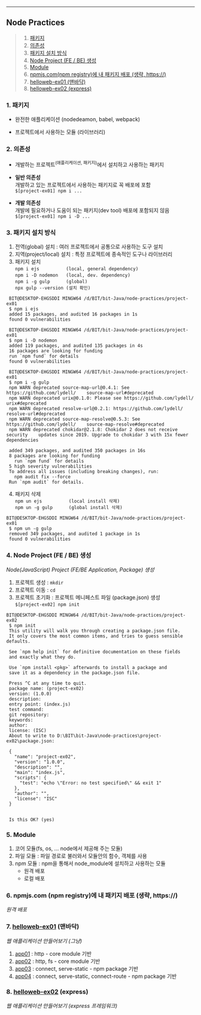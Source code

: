 ___
## Node Practices

> 1. [패키지](#1-패키지)
> 2. [의존성](#2-의존성)
> 3. [패키지 설치 방식](#3-패키지-설치-방식)
> 4. [Node Project (FE / BE) 생성](#4-node-project-fe--be-생성)
> 5. [Module](#5-module)
> 6. [npmjs.com(npm registry)에 내 패키지 배포 (생략, https://)](#6-npmjscom-npm-registry에-내-패키지-배포-생략-https)
> 7. [helloweb-ex01  (맨바닥)](#7-helloweb-ex01-맨바닥)
> 8. [helloweb-ex02  (express)](#8-helloweb-ex02-express)

### 1. 패키지
- 완전한 애플리케이션 (nodedeamon, babel, webpack)
 
- 프로젝트에서 사용하는 모듈 (라이브러리)

### 2. 의존성
- 개발하는 프로젝트<sup>(애플리케이션, 패키지)</sup>에서 설치하고 사용하는 패키지
- **일반 의존성**  
  개발하고 있는 프로젝트에서 사용하는 패키지로 꼭 배포에 포함  
  `$[project-ex01] npm i ...`

- **개발 의존성**  
  개발에 필요하거나 도움이 되는 패키지(dev tool) 배포에 포함되지 않음  
  `$[project-ex01] npm i -D ...`

### 3. 패키지 설치 방식
  1) 전역(global) 설치 : 여러 프로젝트에서 공통으로 사용하는 도구 설치
  2) 지역(project/local) 설치 : 특정 프로젝트에 종속적인 도구나 라이브러리
  3) 패키지 설치  
    `npm i ejs          (local, general dependency)`  
    `npm i -D nodemon   (local, dev. dependency)`  
    `npm i -g gulp      (global)`  
    `npx gulp --version (설치 확인)`  
   ```shell
    BIT@DESKTOP-EHGSDDI MINGW64 /d/BIT/bit-Java/node-practices/project-ex01
    $ npm i ejs
    added 15 packages, and audited 16 packages in 1s
    found 0 vulnerabilities

    BIT@DESKTOP-EHGSDDI MINGW64 /d/BIT/bit-Java/node-practices/project-ex01
    $ npm i -D nodemon
    added 119 packages, and audited 135 packages in 4s
    16 packages are looking for funding
    run `npm fund` for details
    found 0 vulnerabilities

    BIT@DESKTOP-EHGSDDI MINGW64 /d/BIT/bit-Java/node-practices/project-ex01
    $ npm i -g gulp
    npm WARN deprecated source-map-url@0.4.1: See https://github.com/lydell/    source-map-url#deprecated
    npm WARN deprecated urix@0.1.0: Please see https://github.com/lydell/   urix#deprecated
    npm WARN deprecated resolve-url@0.2.1: https://github.com/lydell/   resolve-url#deprecated
    npm WARN deprecated source-map-resolve@0.5.3: See https://github.com/lydell/    source-map-resolve#deprecated
    npm WARN deprecated chokidar@2.1.8: Chokidar 2 does not receive security    updates since 2019. Upgrade to chokidar 3 with 15x fewer dependencies

    added 349 packages, and audited 350 packages in 16s
    8 packages are looking for funding
      run `npm fund` for details
    5 high severity vulnerabilities
    To address all issues (including breaking changes), run:
      npm audit fix --force
    Run `npm audit` for details.
   ```
  4) 패키지 삭제  
    `npm un ejs          (local install 삭제)`  
    `npm un -g gulp      (global install 삭제)`
   ```shell
   BIT@DESKTOP-EHGSDDI MINGW64 /d/BIT/bit-Java/node-practices/project-ex01
    $ npm un -g gulp
    removed 349 packages, and audited 1 package in 1s
    found 0 vulnerabilities
   ```  

### 4. Node Project (FE / BE) 생성
_Node(JavaScript) Project (FE/BE Application, Package) 생성_  
  1) 프로젝트 생성 : `mkdir`
  2) 프로젝트 이동 : `cd`
  3) 프로젝트 초기화 : 프로젝트 메니페스트 파일 (package.json) 생성  
    `$[project-ex02] npm init`
   ```shell
   BIT@DESKTOP-EHGSDDI MINGW64 /d/BIT/bit-Java/node-practices/project-ex02
    $ npm init
    This utility will walk you through creating a package.json file.
    It only covers the most common items, and tries to guess sensible defaults.

    See `npm help init` for definitive documentation on these fields
    and exactly what they do.

    Use `npm install <pkg>` afterwards to install a package and
    save it as a dependency in the package.json file.

    Press ^C at any time to quit.
    package name: (project-ex02)
    version: (1.0.0)
    description:
    entry point: (index.js)
    test command:
    git repository:
    keywords:
    author:
    license: (ISC)
    About to write to D:\BIT\bit-Java\node-practices\project-ex02\package.json:

    {
      "name": "project-ex02",
      "version": "1.0.0",
      "description": "",
      "main": "index.js",
      "scripts": {
        "test": "echo \"Error: no test specified\" && exit 1"
      },
      "author": "",
      "license": "ISC"
    }


    Is this OK? (yes)
   ```

### 5. Module
  1) 코어 모듈(fs, os, ... node에서 제공해 주는 모듈)
  2) 파일 모듈 : 파일 경로로 불러와서 모듈안의 함수, 객체를 사용
  3) npm 모듈 : npm을 통해서 node_module에 설치하고 사용하는 모듈
       - 원격 배포
       - 로컬 배포

### 6. npmjs.com (npm registry)에 내 패키지 배포 (생략, https://)
_원격 배포_

### 7. [helloweb-ex01](./helloweb-ex01) (맨바닥)
_웹 애플리케이션 만들어보기 (그냥)_
  1) [app01](./helloweb-ex01/app01.js) : http - core module 기반
  2) [app02](./helloweb-ex01/app02.js) : http, fs - core module 기반
  3) [app03](./helloweb-ex01/app03.js) : connect, serve-static - npm package 기반
  4) [app04](./helloweb-ex01/app04.js) : connect, serve-static, connect-route - npm package 기반

### 8. [helloweb-ex02](./helloweb-ex02) (express)
_웹 애플리케이션 만들어보기 (express 프레임워크)_
